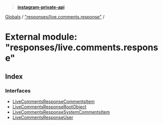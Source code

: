 > **[instagram-private-api](../README.md)**

[Globals](../globals.md) / ["responses/live.comments.response"](_responses_live_comments_response_.md) /

# External module: "responses/live.comments.response"

## Index

### Interfaces

* [LiveCommentsResponseCommentsItem](../interfaces/_responses_live_comments_response_.livecommentsresponsecommentsitem.md)
* [LiveCommentsResponseRootObject](../interfaces/_responses_live_comments_response_.livecommentsresponserootobject.md)
* [LiveCommentsResponseSystemCommentsItem](../interfaces/_responses_live_comments_response_.livecommentsresponsesystemcommentsitem.md)
* [LiveCommentsResponseUser](../interfaces/_responses_live_comments_response_.livecommentsresponseuser.md)